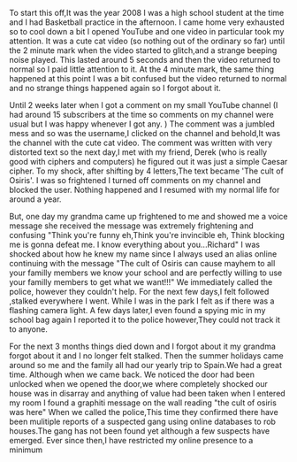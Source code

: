 To start this off,It was the year 2008 I was a high school student at the time and I had Basketball practice in the afternoon. I came home very exhausted so to cool down a bit I opened YouTube and one video in particular took my attention. It was a cute cat video (so nothing out of the ordinary so far) until the 2 minute mark when the video started to glitch,and a strange beeping noise played. This lasted around 5 seconds and then the video returned to normal so I paid little attention to it. At the 4 minute mark, the same thing happened at this point I was a bit confused but the video returned to normal and no strange things happened again so I forgot about it. 

Until 2 weeks later when I got a comment on my small YouTube channel (I had around 15 subscribers at the time so comments on my channel were usual but I was happy whenever I got any. ) The comment was a jumbled mess and so was the username,I clicked on the channel and behold,It was the channel with the cute cat video. The comment was written with very distorted text so the next day,I met with my friend, Derek (who is really good with ciphers and computers) he figured out it was just a simple Caesar cipher. To my shock, after shifting by 4 letters,The text became 'The cult of Osiris'. I was  so frightened I turned off comments on my channel and blocked the user. Nothing happened and I resumed with my normal life for around a year.

But, one day my grandma came up frightened to me and showed me a voice message she received the message was extremely frightening and confusing "Think you're funny eh,Think you're invincible eh, Think blocking me is gonna defeat me. I know everything about you...Richard" I was shocked about how he knew my name since I always used an alias online continuing with the message "The cult of Osiris can cause mayhem to all your familly members we know your school and are perfectly willing to use your familly members to get what we want!!!" We immediately called the police, however they couldn't help. For the next few days,I felt followed ,stalked everywhere I went. While I was  in the park I felt as if there was a flashing camera light. A few days later,I even found a spying mic in my school bag again I reported it to the police however,They could not track it to anyone. 

For the next 3 months things died down and I forgot about it my grandma forgot about it and I no longer felt stalked. Then the summer holidays came around so me and the family all had our yearly trip to Spain.We had a great time.  Although when we came back. We noticed the door had been unlocked when we opened the door,we where completely shocked our house was in disarray and anything of value had been taken when I entered my room I found a graphiti  message on the wall reading "the cult of osiris was here" When we called the police,This time they confirmed there have been mulitiple reports of a suspected gang using online databases to rob houses.The gang has not been found yet although a few suspects have emerged. Ever since then,I have restricted my online presence to a minimum